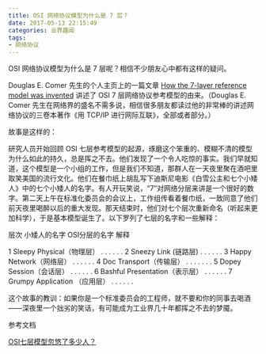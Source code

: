 ```yaml
---
title: OSI 网络协议模型为什么是 7 层？
date: 2017-05-13 22:15:49
categories: 业界趣闻
tags:
- 网络协议
---
```


OSI 网络协议模型为什么是 7 层呢？相信不少朋友心中都有这样的疑问。

Douglas E. Comer 先生的个人主页上的一篇文章 [How the 7-layer reference model was invented](http://www.cs.purdue.edu/homes/dec/essay.network.layers.html) 讲述了 OSI 7 层网络协议参考模型的由来。（Douglas E. Comer 先生在网络界的盛名不需多说，相信很多朋友都读过他的非常棒的讲述网络协议的三卷本著作《用 TCP/IP 进行网际互联》，全部或者部分。）

故事是这样的：

研究人员开始回顾 OSI 七层参考模型的起源，琢磨这个笨重的、模糊不清的模型为什么如此的持久，总是挥之不去。他们发现了一个令人吃惊的事实。我们早就知道，这个模型是一个小组的工作，但是我们不知道，那群人在一天夜里聚在酒吧里取笑美国的流行文化。他们在餐巾纸上胡乱写下迪斯尼电影《白雪公主和七个小矮人》中的七个小矮人的名字。有人开玩笑说，“7”对网络分层来讲是一个很好的数字。第二天上午在标准化委员会的会议上，工作组传看着餐巾纸，一致同意了他们前天夜里喝醉以后的重大发现。那天结束时，他们对七个层次重新命名（听起来更加科学），于是基本模型诞生了。以下罗列了七层的名字和一些解释：

层次   小矮人的名字      OSI分层的名字       解释

1       Sleepy                   Physical（物理层）     . . . . . .
2       Sneezy           Link (链路层)           . . . . . .
3       Happy            Network（网络层）     . . . . . . 
4       Doc              Transport（传输层）    . . . . . . .
5       Dopey            Session（会话层）      . . . . . .
6       Bashful           Presentation（表示层）  . . . . . . 
7       Grumpy          Application （应用层）  . . . . . .

这个故事的教训：如果你是一个标准委员会的工程师，就不要和你的同事去喝酒——深夜里一个拙劣的笑话，有可能成为工业界几十年都挥之不去的梦魇。

参考文档

[OSI七层模型忽悠了多少人？](http://netsec.ccert.edu.cn/duanhx/?p=143)